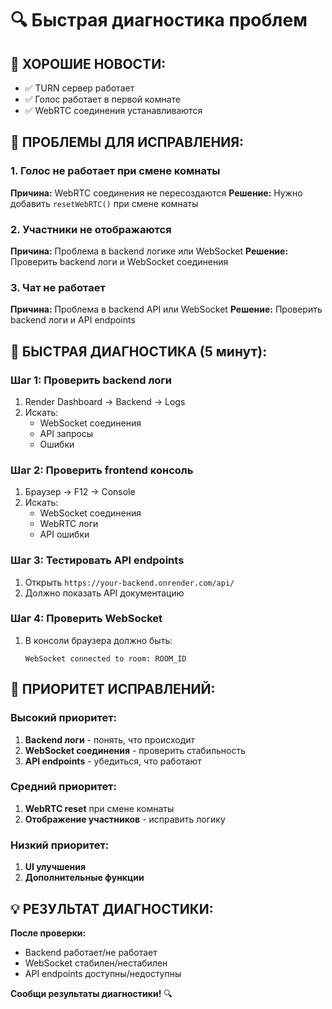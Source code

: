 # 🔍 Быстрая диагностика проблем

## 🎉 **ХОРОШИЕ НОВОСТИ:**
- ✅ TURN сервер работает
- ✅ Голос работает в первой комнате
- ✅ WebRTC соединения устанавливаются

## 🚨 **ПРОБЛЕМЫ ДЛЯ ИСПРАВЛЕНИЯ:**

### 1. **Голос не работает при смене комнаты**
**Причина:** WebRTC соединения не пересоздаются
**Решение:** Нужно добавить `resetWebRTC()` при смене комнаты

### 2. **Участники не отображаются**
**Причина:** Проблема в backend логике или WebSocket
**Решение:** Проверить backend логи и WebSocket соединения

### 3. **Чат не работает**
**Причина:** Проблема в backend API или WebSocket
**Решение:** Проверить backend логи и API endpoints

## 🔧 **БЫСТРАЯ ДИАГНОСТИКА (5 минут):**

### **Шаг 1: Проверить backend логи**
1. Render Dashboard → Backend → Logs
2. Искать:
   - WebSocket соединения
   - API запросы
   - Ошибки

### **Шаг 2: Проверить frontend консоль**
1. Браузер → F12 → Console
2. Искать:
   - WebSocket соединения
   - WebRTC логи
   - API ошибки

### **Шаг 3: Тестировать API endpoints**
1. Открыть `https://your-backend.onrender.com/api/`
2. Должно показать API документацию

### **Шаг 4: Проверить WebSocket**
1. В консоли браузера должно быть:
   ```
   WebSocket connected to room: ROOM_ID
   ```

## 🚀 **ПРИОРИТЕТ ИСПРАВЛЕНИЙ:**

### **Высокий приоритет:**
1. **Backend логи** - понять, что происходит
2. **WebSocket соединения** - проверить стабильность
3. **API endpoints** - убедиться, что работают

### **Средний приоритет:**
1. **WebRTC reset** при смене комнаты
2. **Отображение участников** - исправить логику

### **Низкий приоритет:**
1. **UI улучшения**
2. **Дополнительные функции**

## 💡 **РЕЗУЛЬТАТ ДИАГНОСТИКИ:**

**После проверки:**
- Backend работает/не работает
- WebSocket стабилен/нестабилен
- API endpoints доступны/недоступны

**Сообщи результаты диагностики!** 🔍
